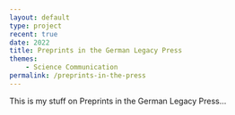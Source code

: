 ```yaml
---
layout: default
type: project
recent: true
date: 2022
title: Preprints in the German Legacy Press
themes: 
    - Science Communication
permalink: /preprints-in-the-press
---
```


This is my stuff on Preprints in the German Legacy Press...
